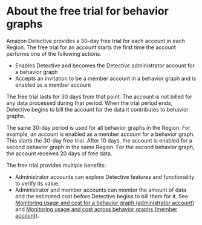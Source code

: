 # About the free trial for behavior graphs<a name="free-trial-overview"></a>

Amazon Detective provides a 30\-day free trial for each account in each Region\. The free trial for an account starts the first time the account performs one of the following actions\.
+ Enables Detective and becomes the Detective administrator account for a behavior graph
+ Accepts an invitation to be a member account in a behavior graph and is enabled as a member account

The free trial lasts for 30 days from that point\. The account is not billed for any data processed during that period\. When the trial period ends, Detective begins to bill the account for the data it contributes to behavior graphs\.

The same 30\-day period is used for all behavior graphs in the Region\. For example, an account is enabled as a member account for a behavior graph\. This starts the 30\-day free trial\. After 10 days, the account is enabled for a second behavior graph in the same Region\. For the second behavior graph, the account receives 20 days of free data\.

The free trial provides multiple benefits:
+ Administrator accounts can explore Detective features and functionality to verify its value\.
+ Administrator and member accounts can monitor the amount of data and the estimated cost before Detective begins to bill them for it\. See [Monitoring usage and cost for a behavior graph \(administrator account\)](usage-tracking-admin.md) and [Monitoring usage and cost across behavior graphs \(member account\)](member-usage-tracking.md)\.